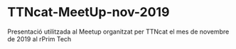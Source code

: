 # TTNcat-MeetUp-nov-2019
Presentació utilitzada al Meetup organitzat per TTNcat el mes de novembre de 2019 al rPrim Tech
